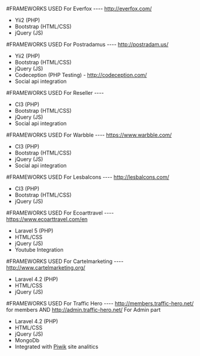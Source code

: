 #FRAMEWORKS USED For Everfox ---- http://everfox.com/
* Yii2 (PHP)
* Bootstrap (HTML/CSS) 
* jQuery (JS)

#FRAMEWORKS USED For Postradamus ----  http://postradam.us/
* Yii2 (PHP) 
* Bootstrap (HTML/CSS) 
* jQuery (JS) 
* Codeception (PHP Testing) - http://codeception.com/
* Social api integration

#FRAMEWORKS USED For Reseller ----
* CI3 (PHP) 
* Bootstrap (HTML/CSS) 
* jQuery (JS) 
* Social api integration

#FRAMEWORKS USED For Warbble ---- https://www.warbble.com/
* CI3 (PHP) 
* Bootstrap (HTML/CSS) 
* jQuery (JS) 
* Social api integration

#FRAMEWORKS USED For Lesbalcons ---- http://lesbalcons.com/
* CI3 (PHP) 
* Bootstrap (HTML/CSS) 
* jQuery (JS) 

#FRAMEWORKS USED For Ecoarttravel ---- https://www.ecoarttravel.com/en
* Laravel 5 (PHP) 
* HTML/CSS
* jQuery (JS) 
* Youtube Integration

#FRAMEWORKS USED For Cartelmarketing ---- http://www.cartelmarketing.org/
* Laravel 4.2 (PHP) 
* HTML/CSS
* jQuery (JS) 

#FRAMEWORKS USED For Traffic Hero ---- http://members.traffic-hero.net/  for members  AND http://admin.traffic-hero.net/   For Admin part
* Laravel 4.2 (PHP) 
* HTML/CSS
* jQuery (JS)
* MongoDb 
* Integrated with <a href="https://piwik.org/">Piwik</a> site analitics